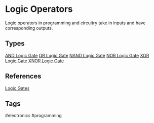 # Logic Operators

Logic operators in programming and circuitry take in inputs and have corresponding outputs.   

## Types
[AND Logic Gate](../202305122135)
[OR Logic Gate](../202305122137)
[NAND Logic Gate](../202305122138)
[NOR Logic Gate](../202305122139)
[XOR Logic Gate](../202305122140)
[XNOR Logic Gate](../202305122141)

## References
[Logic Gates](https://instrumentationtools.com/wp-content/uploads/2017/07/instrumentationtools.com_digital-logic-gates-truthtables.png)

## Tags
#electronics #programming

